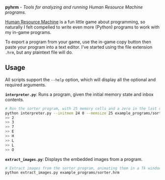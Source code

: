 **pyhrm** - *Tools for analyzing and running Human Resource Machine programs.*

[Human Resource Machine](http://tomorrowcorporation.com/humanresourcemachine)
is a fun little game about programming, so naturally I felt compelled
to write even more (Python) programs to work with my in-game programs.

To export a program from your game,
use the in-game copy button then paste your program into a text editor.
I've started using the file extension `.hrm`, but any plaintext file will do.

##  Usage

All scripts support the `--help` option,
which will display all the optional and required arguments.

**`interpreter.py`**: Runs a program, given the initial memory state and inbox contents.

```bash
# Run the sorter program, with 25 memory cells and a zero in the last cell.
python interpreter.py --initmem 24 0 --memsize 25 example_programs/sorter.hrm 3 7 2 0 H E L L O 0
>> 2
>> 3
>> 7
>> E
>> H
>> L
>> L
>> O
```

**`extract_images.py`**: Displays the embedded images from a program.

```bash
# Extract images from the sorter program, animating them in a Tk window.
python extract_images.py example_programs/sorter.hrm
```
